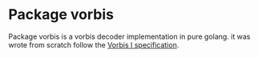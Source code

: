 # Package vorbis

Package vorbis is a vorbis decoder implementation in pure golang.
it was wrote from scratch follow the [Vorbis I specification](https://xiph.org/vorbis/doc/Vorbis_I_spec.html).
